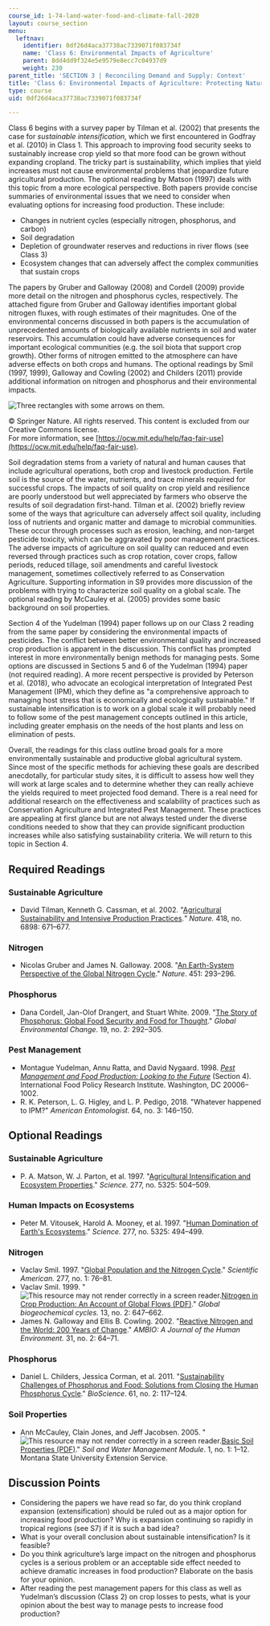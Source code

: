 ```yaml
---
course_id: 1-74-land-water-food-and-climate-fall-2020
layout: course_section
menu:
  leftnav:
    identifier: 0df26d4aca37738ac7339071f083734f
    name: 'Class 6: Environmental Impacts of Agriculture'
    parent: 8dd4dd9f324e5e9579e8ecc7c04937d9
    weight: 230
parent_title: 'SECTION 3 | Reconciling Demand and Supply: Context'
title: 'Class 6: Environmental Impacts of Agriculture: Protecting Natural Resources'
type: course
uid: 0df26d4aca37738ac7339071f083734f

---
```


Class 6 begins with a survey paper by Tilman et al. (2002) that presents the case for _sustainable intensification_, which we first encountered in Godfray et al. (2010) in Class 1. This approach to improving food security seeks to sustainably increase crop yield so that more food can be grown without expanding cropland. The tricky part is sustainability, which implies that yield increases must not cause environmental problems that jeopardize future agricultural production. The optional reading by Matson (1997) deals with this topic from a more ecological perspective. Both papers provide concise summaries of environmental issues that we need to consider when evaluating options for increasing food production. These include:

*   Changes in nutrient cycles (especially nitrogen, phosphorus, and carbon)
*   Soil degradation
*   Depletion of groundwater reserves and reductions in river flows (see Class 3)
*   Ecosystem changes that can adversely affect the complex communities that sustain crops

The papers by Gruber and Galloway (2008) and Cordell (2009) provide more detail on the nitrogen and phosphorus cycles, respectively. The attached figure from Gruber and Galloway identifies important global nitrogen fluxes, with rough estimates of their magnitudes. One of the environmental concerns discussed in both papers is the accumulation of unprecedented amounts of biologically available nutrients in soil and water reservoirs. This accumulation could have adverse consequences for important ecological communities (e.g. the soil biota that support crop growth). Other forms of nitrogen emitted to the atmosphere can have adverse effects on both crops and humans. The optional readings by Smil (1997, 1999), Galloway and Cowling (2002) and Childers (2011) provide additional information on nitrogen and phosphorus and their environmental impacts.

![Three rectangles with some arrows on them.](/coursemedia/1-74-land-water-food-and-climate-fall-2020/77616159066ff47c3a03e02f709f54e1_C6_Nitrogen_s.png)

© Springer Nature. All rights reserved. This content is excluded from our Creative Commons license.  
For more information, see [https://ocw.mit.edu/help/faq-fair-use](https://ocw.mit.edu/help/faq-fair-use).

Soil degradation stems from a variety of natural and human causes that include agricultural operations, both crop and livestock production. Fertile soil is the source of the water, nutrients, and trace minerals required for successful crops. The impacts of soil quality on crop yield and resilience are poorly understood but well appreciated by farmers who observe the results of soil degradation first-hand. Tilman et al. (2002) briefly review some of the ways that agriculture can adversely affect soil quality, including loss of nutrients and organic matter and damage to microbial communities. These occur through processes such as erosion, leaching, and non-target pesticide toxicity, which can be aggravated by poor management practices. The adverse impacts of agriculture on soil quality can reduced and even reversed through practices such as crop rotation, cover crops, fallow periods, reduced tillage, soil amendments and careful livestock management, sometimes collectively referred to as Conservation Agriculture. Supporting information in S9 provides more discussion of the problems with trying to characterize soil quality on a global scale. The optional reading by McCauley et al. (2005) provides some basic background on soil properties.

Section 4 of the Yudelman (1994) paper follows up on our Class 2 reading from the same paper by considering the environmental impacts of pesticides. The conflict between better environmental quality and increased crop production is apparent in the discussion. This conflict has prompted interest in more environmentally benign methods for managing pests. Some options are discussed in Sections 5 and 6 of the Yudelman (1994) paper (not required reading). A more recent perspective is provided by Peterson et al. (2018), who advocate an ecological interpretation of Integrated Pest Management (IPM), which they define as "a comprehensive approach to managing host stress that is economically and ecologically sustainable." If sustainable intensification is to work on a global scale it will probably need to follow some of the pest management concepts outlined in this article, including greater emphasis on the needs of the host plants and less on elimination of pests.

Overall, the readings for this class outline broad goals for a more environmentally sustainable and productive global agricultural system. Since most of the specific methods for achieving these goals are described anecdotally, for particular study sites, it is difficult to assess how well they will work at large scales and to determine whether they can really achieve the yields required to meet projected food demand. There is a real need for additional research on the effectiveness and scalability of practices such as Conservation Agriculture and Integrated Pest Management. These practices are appealing at first glance but are not always tested under the diverse conditions needed to show that they can provide significant production increases while also satisfying sustainability criteria. We will return to this topic in Section 4.

Required Readings
-----------------

### Sustainable Agriculture

*   David Tilman, Kenneth G. Cassman, et al. 2002. "[Agricultural Sustainability and Intensive Production Practices](https://experts.umn.edu/en/publications/agricultural-sustainability-and-intensive-production-practices)._" Nature._ 418, no. 6898: 671–677.

### Nitrogen

*   Nicolas Gruber and James N. Galloway. 2008. "[An Earth-System Perspective of the Global Nitrogen Cycle](https://www.semanticscholar.org/paper/An-Earth-system-perspective-of-the-global-nitrogen-Gruber-Galloway/8f54edab9a4473d2facba45f7c35efbaacbf94c7)." _Nature_. 451: 293–296.

### Phosphorus

*   Dana Cordell, Jan-Olof Drangert, and Stuart White. 2009. "[The Story of Phosphorus: Global Food Security and Food for Thought](https://www.sciencedirect.com/science/article/pii/S095937800800099X)." _Global Environmental Change_. 19, no. 2: 292–305.

### Pest Management

*   Montague Yudelman, Annu Ratta, and David Nygaard. 1998. [_Pest Management and Food Production: Looking to the Future_](https://pdfs.semanticscholar.org/de59/b6173c13b448bc936db8ee492762a7e84982.pdf) (Section 4). International Food Policy Research Institute. Washington, DC 20006–1002.
*   R. K. Peterson, L. G. Higley, and L. P. Pedigo, 2018. "Whatever happened to IPM?" _American Entomologist._ 64, no. 3: 146–150.

Optional Readings
-----------------

### Sustainable Agriculture

*   P. A. Matson, W. J. Parton, et al. 1997. "[Agricultural Intensification and Ecosystem Properties](https://science.sciencemag.org/content/277/5325/504.full)." _Science._ 277, no. 5325: 504–509.

### Human Impacts on Ecosystems

*   Peter M. Vitousek, Harold A. Mooney, et al. 1997. "[Human Domination of Earth's Ecosystems](https://science.sciencemag.org/content/277/5325/494.abstract)." _Science._ 277, no. 5325: 494–499.

### Nitrogen

*   Vaclav Smil. 1997. "[Global Population and the Nitrogen Cycle](https://www.scientificamerican.com/article/global-population-and-the-nitrogen/)." _Scientific American._ 277, no. 1: 76–81.
*   Vaclav Smil. 1999. "![This resource may not render correctly in a screen reader.](/images/inacessible.gif)[Nitrogen in Crop Production: An Account of Global Flows (PDF)](https://agupubs.onlinelibrary.wiley.com/doi/pdf/10.1029/1999GB900015)." _Global biogeochemical cycles._ 13, no. 2: 647–662.
*   James N. Galloway and Ellis B. Cowling. 2002. "[Reactive Nitrogen and the World: 200 Years of Change](https://www.researchgate.net/publication/11297112_Reactive_Nitrogen_and_The_World_200_Years_of_Change)." _AMBIO: A Journal of the Human Environment._ 31, no. 2: 64–71.

### Phosphorus

*   Daniel L. Childers, Jessica Corman, et al. 2011. "[Sustainability Challenges of Phosphorus and Food: Solutions from Closing the Human Phosphorus Cycle](https://academic.oup.com/bioscience/article/61/2/117/242667)." _BioScience_. 61, no. 2: 117–124.

### Soil Properties

*   Ann McCauley, Clain Jones, and Jeff Jacobsen. 2005. "![This resource may not render correctly in a screen reader.](/images/inacessible.gif)[Basic Soil Properties (PDF)](http://landresources.montana.edu/swm/documents/Final_proof_SW1.pdf)." _Soil and Water Management Module_. 1, no. 1: 1–12. Montana State University Extension Service.

Discussion Points
-----------------

*   Considering the papers we have read so far, do you think cropland expansion (extensification) should be ruled out as a major option for increasing food production? Why is expansion continuing so rapidly in tropical regions (see S7) if it is such a bad idea?
*   What is your overall conclusion about sustainable intensification? Is it feasible?
*   Do you think agriculture’s large impact on the nitrogen and phosphorus cycles is a serious problem or an acceptable side effect needed to achieve dramatic increases in food production? Elaborate on the basis for your opinion.
*   After reading the pest management papers for this class as well as Yudelman’s discussion (Class 2) on crop losses to pests, what is your opinion about the best way to manage pests to increase food production?